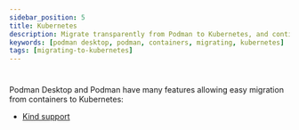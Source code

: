 ```yaml
---
sidebar_position: 5
title: Kubernetes
description: Migrate transparently from Podman to Kubernetes, and continue using familiar workflows.
keywords: [podman desktop, podman, containers, migrating, kubernetes]
tags: [migrating-to-kubernetes]
---
```


# 

Podman Desktop and Podman have many features allowing easy migration from containers to Kubernetes:

* [Kind support](kubernetes/kind)
